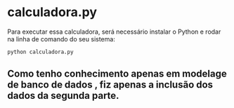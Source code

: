 # calculadora.py
Para executar essa calculadora, será necessário instalar o Python e rodar na linha de comando do seu sistema: 

```py
python calculadora.py
```

##   Como tenho conhecimento apenas em  modelage de banco de dados , fiz apenas a inclusão dos dados  da segunda parte.
